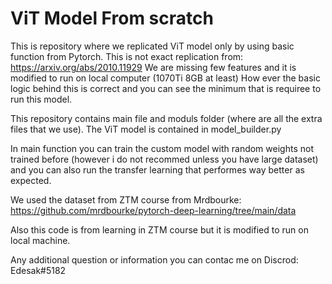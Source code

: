 # ViT Model From scratch
 This is repository where we replicated ViT model only by using basic function from Pytorch.
This is not exact replication from: https://arxiv.org/abs/2010.11929 We are missing few features and it is modified to run on local computer (1070Ti 8GB at least)
How ever the basic logic behind this is correct and you can see the minimum that is requiree to run this model. 

This repository contains main file and moduls folder (where are all the extra files that we use).
The ViT model is contained in model_builder.py

In main function you can train the custom model with random weights not trained before (however i do not recommed unless you have large dataset) and you can also run the transfer learning that performes way better as expected. 

We used the dataset from ZTM course from Mrdbourke: https://github.com/mrdbourke/pytorch-deep-learning/tree/main/data

Also this code is from learning in ZTM course but it is modified to run on local machine.

Any additional question or information you can contac me on Discrod: Edesak#5182
